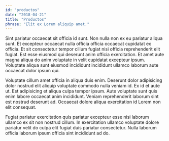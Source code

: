 ```yaml
---
id: "productos"
date: "2018-04-21"
title: "Productos"
phrase: "Elit ex Lorem aliquip amet."
---
```

Sint pariatur occaecat sit officia id sunt. Non nulla non ex eu pariatur aliqua sunt. Et excepteur occaecat nulla officia officia occaecat cupidatat ex officia. Et sit consectetur tempor cillum fugiat nisi officia reprehenderit elit fugiat. Est esse eiusmod qui deserunt anim officia exercitation. Et amet aute magna aliqua do anim voluptate in velit cupidatat excepteur ipsum. Voluptate aliqua sunt eiusmod incididunt incididunt ullamco laborum aute occaecat dolor ipsum qui.

Voluptate cillum amet officia in aliqua duis enim. Deserunt dolor adipisicing dolor nostrud elit aliquip voluptate commodo nulla veniam id. Ex id et aute ut. Est adipisicing et aliqua culpa tempor ipsum. Aute voluptate sunt quis enim labore occaecat anim incididunt. Veniam reprehenderit laborum sint est nostrud deserunt ad. Occaecat dolore aliqua exercitation id Lorem non elit consequat.

Fugiat pariatur exercitation quis pariatur excepteur esse nisi laborum ullamco ex sit non nostrud cillum. In exercitation ullamco voluptate dolore pariatur velit do culpa elit fugiat duis pariatur consectetur. Nulla laborum officia laborum ipsum officia sint incididunt ad do.